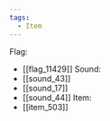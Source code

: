 ```yaml
---
tags:
  - Item
---
```

Flag:
- [[flag_11429]]
Sound:
- [[sound_43]]
- [[sound_17]]
- [[sound_44]]
Item:
- [[item_503]]
